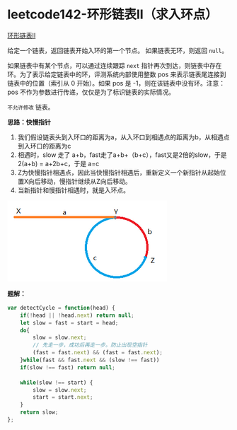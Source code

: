 # leetcode142-环形链表Ⅱ（求入环点）

<a href="https://leetcode-cn.com/problems/linked-list-cycle-ii/" target="_blank">环形链表Ⅱ</a>

给定一个链表，返回链表开始入环的第一个节点。 如果链表无环，则返回 `null`。

如果链表中有某个节点，可以通过连续跟踪 `next` 指针再次到达，则链表中存在环。为了表示给定链表中的环，评测系统内部使用整数 pos 来表示链表尾连接到链表中的位置（索引从 0 开始）。如果 pos 是 -1，则在该链表中没有环。注意：pos 不作为参数进行传递，仅仅是为了标识链表的实际情况。

`不允许修改` 链表。

**思路：快慢指针**

1. 我们假设链表头到入环口的距离为a，从入环口到相遇点的距离为b，从相遇点到入环口的距离为c
2. 相遇时，slow 走了 a+b，fast走了a+b+（b+c），fast又是2倍的slow，于是 2(a+b) = a+2b+c，于是 a=c
3. Z为快慢指针相遇点，因此当快慢指针相遇后，重新定义一个新指针从起始位置X向后移动，慢指针继续从Z向后移动。
4. 当新指针和慢指针相遇时，就是入环点。

<img src="./assets/linklist2.png" alt="linklist2" />

**题解：**

```js
var detectCycle = function(head) {
    if(!head || !head.next) return null;
    let slow = fast = start = head;
    do{
        slow = slow.next;
        // 先走一步，成功后再走一步。防止出现空指针
        (fast = fast.next) && (fast = fast.next);
    }while(fast && fast.next && (slow !== fast))
    if(slow !== fast) return null;

    while(slow !== start) {
        slow = slow.next;
        start = start.next;
    }
    return slow;
};
```


